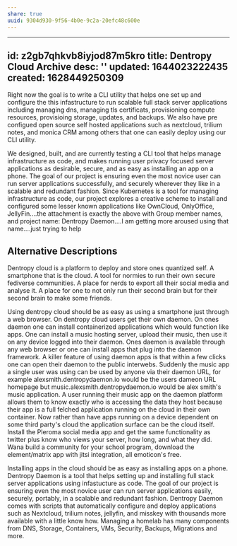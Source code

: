 ```yaml
---
share: true
uuid: 9304d930-9f56-4b0e-9c2a-20efc48c600e
---
```

---
id: z2gb7qhkvb8iyjod87m5kro
title: Dentropy Cloud Archive
desc: ''
updated: 1644023222435
created: 1628449250309
---

Right now the goal is to write a CLI utility that helps one set up and configure the this infastructure to run scalable full stack server applications including managing dns, managing tls certificats, provisioning compute resources, provisioing storage, updates, and backups. We also have pre configued open source self hosted applications such as nextcloud, trilium notes, and monica CRM among others that one can easily deploy using our CLI utility.

We designed, built, and are currently testing a CLI tool that helps manage infrastructure as code, and makes running user privacy focused server applications as desirable, secure, and as easy as installing an app on a phone. The goal of our project is ensuring even the most novice user can run server applications successfully, and securely wherever they like in a scalable and redundant fashion. Since Kubernetes is a tool for managing infrastructure as code, our project explores a creative scheme to install and configured some lesser known applications like OwnCloud, OnlyOffice, JellyFin....the attachment is exactly the above with Group member names, and project name: Dentropy Daemon....I am getting more aroused using that name....just trying to help

  
## Alternative Descriptions

Dentropy cloud is a platform to deploy and store ones quantized self. A smartphone that is the cloud. A tool for normies to run their own secure fediverse communities. A place for nerds to export all their social media and analyse it. A place for one to not only run their second brain but for their second brain to make some friends.

Using dentropy cloud should be as easy as using a smartphone just through a web browser. On dentropy cloud users get their own daemon. On ones daemon one can install containerized applications which would function like apps. One can install a music hosting server, upload their music, then use it on any device logged into their daemon. Ones daemon is available through any web browser or one can install apps that plug into the daemon framework. A killer feature of using daemon apps is that within a few clicks one can open their daemon to the public interwebs. Suddenly the music app a single user was using can be used by anyone via their daemon URL, for example alexsmith.dentropydaemon.io would be the users dameon URL homepage but music.alexsmith.dentropydaemon.io would be alex smith's music application. A user running their music app on the daemon platform allows them to know exactly who is accessing the data they host because their app is a full felched application running on the cloud in their own container. Now rather than have apps running on a device dependent on some third party's cloud the application surface can be the cloud itself. Install the Pleroma social media app and get the same functionality as twitter plus know who views your server, how long, and what they did. Wana build a community for your school program, download the element/matrix app with jitsi integration, all emoticon's free.

Installing apps in the cloud should be as easy as installing apps on a phone. Dentropy Daemon is a tool that helps setting up and installing full stack server applications using infastucture as code. The goal of our project is ensuring even the most novice user can run server applications easily, securely, portably, in a scalable and redundant fashion. Dentropy Daemon comes with scripts that automatically configure and deploy applications such as Nextcloud, trilium notes, jellyfin, and misskey with thousands more available with a little know how. Managing a homelab has many components from DNS, Storage, Containers, VMs, Security, Backups, Migrations and more.
